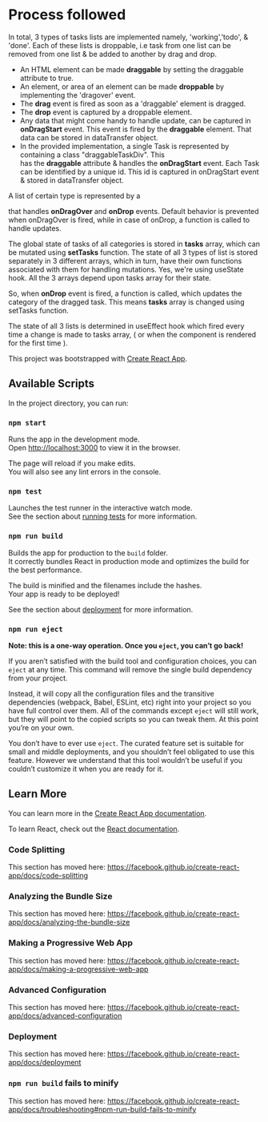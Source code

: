# Process followed

In total, 3 types of tasks lists are implemented namely, 'working','todo', & 'done'. Each of these lists is droppable, i.e task from one list can be removed from one list & be added to another by drag and drop.

- An HTML element can be made **draggable** by setting the draggable attribute to true.
- An element, or area of an element can be made **droppable** by implementing the 'dragover' event.
- The **drag** event is fired as soon as a 'draggable' element is dragged.
- The **drop** event is captured by a droppable element.
- Any data that might come handy to handle update, can be captured in **onDragStart** event. This event is fired by the **draggable** element. That data can be stored in dataTransfer object.
- In the provided implementation, a single Task is represented by <div> containing a class "draggableTaskDiv". This <div> has the **draggable** attribute & handles the **onDragStart** event. Each Task can be identified by a unique id. This id is captured in onDragStart event & stored in dataTransfer object.

A list of certain type is represented by a <div> that handles **onDragOver** and **onDrop** events. Default behavior is prevented when onDragOver is fired, while in case of onDrop, a function is called to handle updates.

The global state of tasks of all categories is stored in **tasks** array, which can be mutated using **setTasks** function. The state of all 3 types of list is stored separately in 3 different arrays, which in turn, have their own functions associated with them for handling mutations. Yes, we're using useState hook. All the 3 arrays depend upon tasks array for their state.

So, when **onDrop** event is fired, a function is called, which updates the category of the dragged task. This means **tasks** array is changed using setTasks function.

The state of all 3 lists is determined in useEffect hook which fired every time a change is made to tasks array, ( or when the component is rendered for the first time ).

This project was bootstrapped with [Create React App](https://github.com/facebook/create-react-app).

## Available Scripts

In the project directory, you can run:

### `npm start`

Runs the app in the development mode.<br />
Open [http://localhost:3000](http://localhost:3000) to view it in the browser.

The page will reload if you make edits.<br />
You will also see any lint errors in the console.

### `npm test`

Launches the test runner in the interactive watch mode.<br />
See the section about [running tests](https://facebook.github.io/create-react-app/docs/running-tests) for more information.

### `npm run build`

Builds the app for production to the `build` folder.<br />
It correctly bundles React in production mode and optimizes the build for the best performance.

The build is minified and the filenames include the hashes.<br />
Your app is ready to be deployed!

See the section about [deployment](https://facebook.github.io/create-react-app/docs/deployment) for more information.

### `npm run eject`

**Note: this is a one-way operation. Once you `eject`, you can’t go back!**

If you aren’t satisfied with the build tool and configuration choices, you can `eject` at any time. This command will remove the single build dependency from your project.

Instead, it will copy all the configuration files and the transitive dependencies (webpack, Babel, ESLint, etc) right into your project so you have full control over them. All of the commands except `eject` will still work, but they will point to the copied scripts so you can tweak them. At this point you’re on your own.

You don’t have to ever use `eject`. The curated feature set is suitable for small and middle deployments, and you shouldn’t feel obligated to use this feature. However we understand that this tool wouldn’t be useful if you couldn’t customize it when you are ready for it.

## Learn More

You can learn more in the [Create React App documentation](https://facebook.github.io/create-react-app/docs/getting-started).

To learn React, check out the [React documentation](https://reactjs.org/).

### Code Splitting

This section has moved here: https://facebook.github.io/create-react-app/docs/code-splitting

### Analyzing the Bundle Size

This section has moved here: https://facebook.github.io/create-react-app/docs/analyzing-the-bundle-size

### Making a Progressive Web App

This section has moved here: https://facebook.github.io/create-react-app/docs/making-a-progressive-web-app

### Advanced Configuration

This section has moved here: https://facebook.github.io/create-react-app/docs/advanced-configuration

### Deployment

This section has moved here: https://facebook.github.io/create-react-app/docs/deployment

### `npm run build` fails to minify

This section has moved here: https://facebook.github.io/create-react-app/docs/troubleshooting#npm-run-build-fails-to-minify
